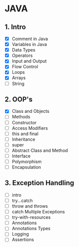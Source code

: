 # JAVA
## 1. Intro
 - [x] Comment in Java
 - [x] Variables in Java
 - [x] Data Types
 - [x] Operators
 - [x] Input and Output
 - [x] Flow Control
 - [x] Loops
 - [x] Arrays
 - [ ] String
## 2. OOP's
 - [x] Class and Objects
 - [ ] Methods
 - [ ] Constructor
 - [ ] Access Modifiers
 - [ ] this and final
 - [ ] Inheritance
 - [ ] super
 - [ ] Abstract Class and Method
 - [ ] Interface
 - [ ] Polymorphism
 - [ ] Encapsulation
## 3. Exception Handling
 - [ ] intro
 - [ ] try...catch
 - [ ] throw and throws
 - [ ] catch Multiple Exceptions
 - [ ] try-with-resources
 - [ ] Annotations
 - [ ] Annotations Types
 - [ ] Logging
 - [ ] Assertions